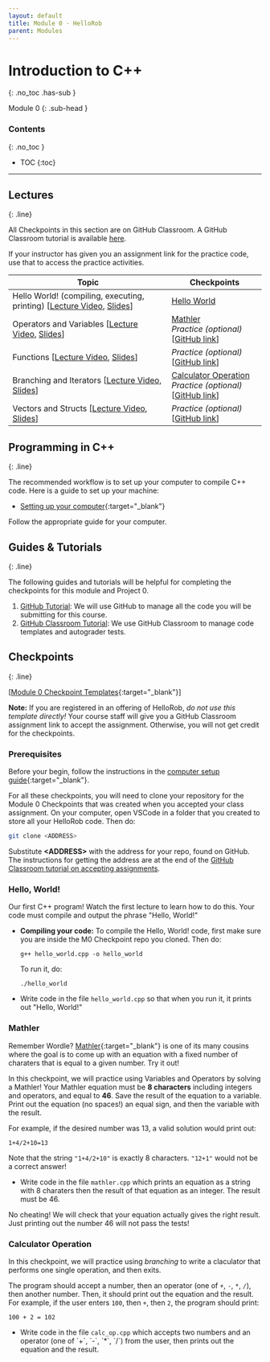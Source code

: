 ```yaml
---
layout: default
title: Module 0 - HelloRob
parent: Modules
---
```


# Introduction to C++
{: .no_toc .has-sub }

Module 0
{: .sub-head }

### Contents
{: .no_toc }

* TOC
{:toc}

---

## Lectures
{: .line}

All Checkpoints in this section are on GitHub Classroom. A GitHub Classroom tutorial is available [here](/tutorials/github-classroom).

If your instructor has given you an assignment link for the practice code, use that to access the practice activities.

| Topic | Checkpoints |
| ------| ---------- |
| Hello World! (compiling, executing, printing) [[Lecture Video](https://www.youtube.com/watch?v=nKu9H-CeptI), [Slides](https://drive.google.com/file/d/1O3lS9L1NqYID0yMjzrJC3iJMm9TqDyDU/view?usp=sharing)] | [Hello World](#hello-world) |
| Operators and Variables       [[Lecture Video](https://youtu.be/Vvys7lZa764), [Slides](https://drive.google.com/file/d/14XykOCt7tqCxdsuvFN-0G37T0LvOR5F7/view?usp=sharing)] | [Mathler](#mathler) <br/> *Practice (optional)* [[GitHub link](https://github.com/HelloRobCourse/m0-practice/blob/main/variables_operators.cpp)]                     |
| Functions [[Lecture Video](https://www.youtube.com/watch?v=ZarKDScV_DQ), [Slides](https://drive.google.com/file/d/1SERC4e5agAUcuUXxjRklMkYcmoGNlyRY/view?usp=sharing)] | *Practice (optional)* [[GitHub link](https://github.com/HelloRobCourse/m0-practice/blob/main/functions.cpp)]                                   |
| Branching and Iterators  [[Lecture Video](https://www.youtube.com/watch?v=W9g1TxN35Vs), [Slides](https://drive.google.com/file/d/1zwA0EzbwH-yCbDLOflduf7Ur37MDywqP/view?usp=sharing)] | [Calculator Operation](#calculator-operation) <br/>  *Practice (optional)* [[GitHub link](https://github.com/HelloRobCourse/m0-practice/blob/main/branching_loops.cpp)]                         |
| Vectors and Structs  [[Lecture Video](https://www.youtube.com/watch?v=4Hfr6zcVHFo), [Slides](https://drive.google.com/file/d/1e5n7GW69icHEU6NihUd4I7p7vlNpd9zk/view?usp=sharing)] | *Practice (optional)* [[GitHub link](https://github.com/HelloRobCourse/m0-practice/blob/main/vectors.cpp)]                                   |

## Programming in C++
{: .line}

The recommended workflow is to set up your computer to compile C++ code. Here is a guide to set up your machine:

* [Setting up your computer](https://docs.google.com/document/u/1/d/e/2PACX-1vSMEvlR5BLPZ2JEXA17yE8MtMweMx3MNuM5b-Cc087ggRzxk1QFB5c6LNVKUAG-QB-kvMYKirZtqCgY/pub?urp=gmail_link){:target="_blank"}

Follow the appropriate guide for your computer.

## Guides & Tutorials
{: .line}

The following guides and tutorials will be helpful for completing the checkpoints for this module and Project 0.

1. [GitHub Tutorial](/tutorials/git): We will use GitHub to manage all the code you will be submitting for this course.
2. [GitHub Classroom Tutorial](/tutorials/github-classroom): We use GitHub Classroom to manage code templates and autograder tests.

## Checkpoints
{: .line}

[[Module 0 Checkpoint Templates](https://github.com/HelloRobCourse/m0-checkpoints){:target="_blank"}]

**Note:** If you are registered in an offering of HelloRob, *do not use this template directly!* Your course staff will give you a GitHub Classroom assignment link to accept the assignment. Otherwise, you will not get credit for the checkpoints.

### Prerequisites

Before your begin, follow the instructions in the [computer setup guide](https://docs.google.com/document/u/1/d/e/2PACX-1vSMEvlR5BLPZ2JEXA17yE8MtMweMx3MNuM5b-Cc087ggRzxk1QFB5c6LNVKUAG-QB-kvMYKirZtqCgY/pub?urp=gmail_link){:target="_blank"}.

For all these checkpoints, you will need to clone your repository for the Module 0 Checkpoints that was created when you accepted your class assignment. On your computer, open VSCode in a folder that you created to store all your HelloRob code. Then do:
```bash
git clone <ADDRESS>
```
Substitute **&lt;ADDRESS&gt;** with the address for your repo, found on GitHub. The instructions for getting the address are at the end of the [GitHub Classroom tutorial on accepting assignments](/tutorials/github-classroom#accepting-an-assigment).

### Hello, World!

Our first C++ program! Watch the first lecture to learn how to do this. Your code must compile and output the phrase "Hello, World!"

<ul class="hint">
    <li class="icon solid fa-cogs"><strong>Compiling your code:</strong> To compile the Hello, World! code, first make sure you are inside the M0 Checkpoint repo you cloned. Then do:
    <pre><code class="language-bash">g++ hello_world.cpp -o hello_world</code></pre>
    To run it, do:
    <pre><code class="language-bash">./hello_world</code></pre></li>
</ul>

<ul class="todo">
    <li class="icon solid fa-laptop-code">
    Write code in the file <code>hello_world.cpp</code> so that when you run it, it prints out "Hello, World!"
    </li>
</ul>

### Mathler

Remember Wordle? [Mathler](https://www.mathler.com/){:target="_blank"} is one of its many cousins where the goal is to come up with an equation with a fixed number of charaters that is equal to a given number. Try it out!

In this checkpoint, we will practice using Variables and Operators by solving a Mathler! Your Mathler equation must be **8 characters** including integers and operators, and equal to **46**. Save the result of the equation to a variable. Print out the equation (no spaces!) an equal sign, and then the variable with the result.

For example, if the desired number was 13, a valid solution would print out:
```
1+4/2+10=13
```
Note that the string `"1+4/2+10"` is exactly 8 characters. `"12+1"` would not be a correct answer!

<ul class="todo">
    <li class="icon solid fa-laptop-code">
    Write code in the file <code>mathler.cpp</code> which prints an equation as a string with 8 charaters then the result of that equation as an integer. The result must be 46.
    </li>
</ul>

No cheating! We will check that your equation actually gives the right result. Just printing out the number 46 will not pass the tests!

### Calculator Operation

In this checkpoint, we will practice using *branching* to write a claculator that performs one single operation, and then exits.

The program should accept a number, then an operator (one of `+`, `-`, `*`, `/`), then another number. Then, it should print out the equation and the result. For example, if the user enters `100`, then `+`, then `2`, the program should print:
```
100 + 2 = 102
```

<ul class="todo">
    <li class="icon solid fa-laptop-code">
    Write code in the file <code>calc_op.cpp</code> which accepts two numbers and an operator (one of `+`, `-`, `*`, `/`) from the user, then prints out the equation and the result.
    </li>
</ul>
